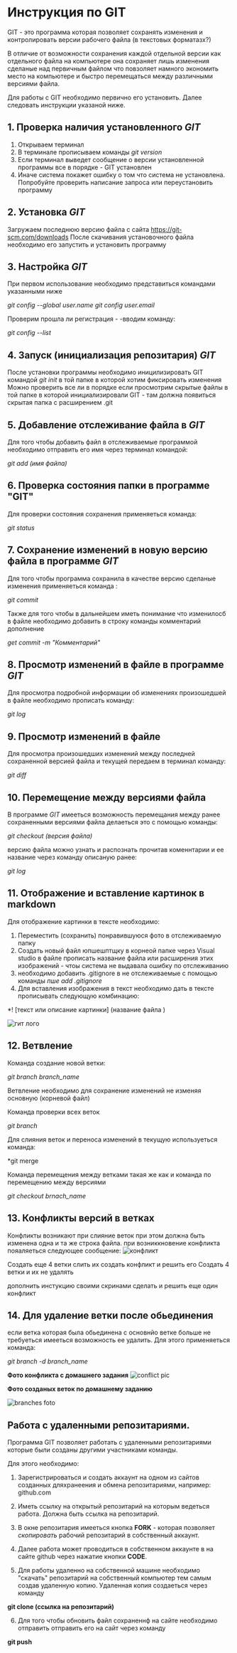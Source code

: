 # Инструкция по GIT

GIT - это программа которая позволяет сохранять изменения и контролировать версии рабочего файла (в текстовых форматазх?)

В отличие от возможности сохранения каждой отдельной версии как отдельного файла на компьютере она сохраняет  лишь изменения сделаные над первичным файлом что повзоляет намного экономить место на компьютере и быстро перемещаться между различными версиями файла.

Для работы с GIT необходимо первично его установить. Далее следовать инструкции указаной ниже.

## 1. Проверка наличия установленного *GIT* 

1. Открываем терминал
2. В терминале прописываем команды *git version*
3. Если терминал выведет сообщение о версии установленной программы все в порядке - GIT установлен
4. Иначе система покажет ошибку о том что система не установлена. Попробуйте проверить написание запроса или переустановить программу

## 2. Установка *GIT*

Загружаем последнюю версию файла с сайта https://git-scm.com/downloads
После скачивания установочного файла необходимо его запустить и установить программу



## 3. Настройка *GIT*

При первом использование необходимо представиться командами указанными ниже

*git config --global user.name*
*git config user.email*

Проверим прошла ли регистрация - -вводим команду:

*git config --list*

## 4. Запуск (инициализация репозитария) *GIT*

После установки программы необходимо иницилизировать GIT командой *git init* в той папке в которой хотим фиксировать изменения
Можно проверить все ли в порядке если просмотрим скрытые файлы в той папке в которой инициализировали GIT - там должна появиться скрытая папка с расширением .git

## 5. Добавление отслеживание файла в *GIT*
Для того чтобы добавить файл в отслеживаемые программой необходимо отправить его имя через терминал командой:

*git add (имя файла)*

## 6. Проверка состояния папки в программе "GIT"

Для проверки состояния сохранения применяеться команда: 

*git status*

## 7. Сохранение изменений в новую версию файла в программе *GIT*

Для того чтобы программа сохранила в качестве версию сделаные изменения применяеться команда :

*git commit*

Также для того чтобы в дальнейшем иметь понимание что изменилосб в файле необходимо добавить в строку команды комментарий дополнение 

*get commit -m "Комментарий"*

## 8. Просмотр изменений в файле в программе *GIT*

Для просмотра подробной информации об изменениях произошедшей в файле необходимо прописать команду:

*git log*

## 9. Просмотр изменений в файле 
Для просмотра произошедших изменений между последней сохраненной версией файла и текущей передаем в терминал команду:

*git diff*

## 10. Перемещение между версиями файла

В программе *GIT* имееться возможность перемещания между ранее сохраненными версиями файла делаеться это с помощью команды:

*git checkout (версия файла)*

версию файла можно узнать и распознать прочитав коменнтарии и ее название через команду описаную ранее:

*git log*

## 11. Отображение и вставление картинок в markdown

Для отображение картинки в тексте необходимо:

1. Переместить (сохранить) понравившуюся фото в отслеживаемую папку
2. Создать новый файл юпшешптщку в корнеой папке через Visual studio 
в файле прописать название файла или расширения этих изображений - чтоы система не выдавала ошибку по отслеживанию
3. необходимо добавить .gitignore в не отслеживаемые с помощью команды *пше add .gitignore*
4. Для вставления изображения в текст необходимо дать в тексте прописывать следующую комбинацию:

*! [текст или описание картинки] (название файла )

![гит лого](GitPosts-1080x675.png)

## 12. Ветвление

Команда создание новой ветки:

*git branch branch_name*

Ветвление необходимо для сохранение изменений не изменяя основную (корневой файл)

Команда проверки всех веток

*git branch*

Для слияния веток и переноса изменений в текущую используеться команда:

*git merge

Команда перемещения между ветками такая же как и команда по перемещению между версиями

*git checkout brnach_name*

## 13. Конфликты версий в ветках

Конфликты возникают при слияние веток при этом должна быть изменена одна и та же строка файла.
при возниккновение конфликта пояаляеться следующее сообщение:
![конфликт](2.png)

Создать еще 4 ветки
слить их
создать конфликт и решить его
Создать 4 ветки и их не удалять

дополнить инстукцию своими скринами
сделать и решить еще один конфликт

## 14. Для удаление ветки после обьединения

если ветка которая была обьединена с основнйо ветке больше не требуеться имееться возможность ее удалить. Для этого применяеться команда:

*git branch -d branch_name*

**__Фото конфликта с домашнего задания__**
![conflict pic](hwconflict.png)

**__Фото созданых веток по домашнему заданию__**

![branches foto](branch_foto.png)

## Работа с удаленными репозитариями.

Программа GIT позволяет работать с удаленными репозитариями которые были созданы другими участниками команды.

Для этого необходимо:

1. Зарегистрироваться и создать аккаунт на одном из сайтов созданных дляхранеения и обмена репозитариями, например: github.com

2. Иметь ссылку на открытый репозитарий на которым ведеться работа. Должна быть ссылка на репозитарий.

3. В окне репозитария имееться кнопка **FORK** - которая позволяет _скопировать_ рабочий репозитарий в собственный аккаунт.

4. Далее работа может проводиться в собственном аккаунте в на сайте github через нажатие кнопки **CODE**.

5. Для работы удаленно на собственной машине необходимо "скачать" репозитарий на собственный компьютер тем самым создав удаленную копию. Удаленная копия создаеться через команду 

**__git clone (ссылка на репозитарий)__**

6. Для того чтобы обновить файл сохраненнф   на сайте необходимо отправить отправить его на сайт через команду

**__git push__**














